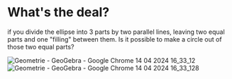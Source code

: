 # What's the deal?
if you divide the ellipse into 3 parts by two parallel lines, leaving two equal parts and one "filling" between them. Is it possible to make a circle out of those two equal parts?


![Geometrie - GeoGebra - Google Chrome 14 04 2024 16_33_12](https://github.com/Otasmacour/EllipseToCircle/assets/111227700/490fa3f7-d7c8-4c7c-bab5-bc70f51b2d98)
![Geometrie - GeoGebra - Google Chrome 14 04 2024 16_33_128](https://github.com/Otasmacour/EllipseToCircle/assets/111227700/3aa76e4c-0216-4fcb-a6a6-924f55404448)

